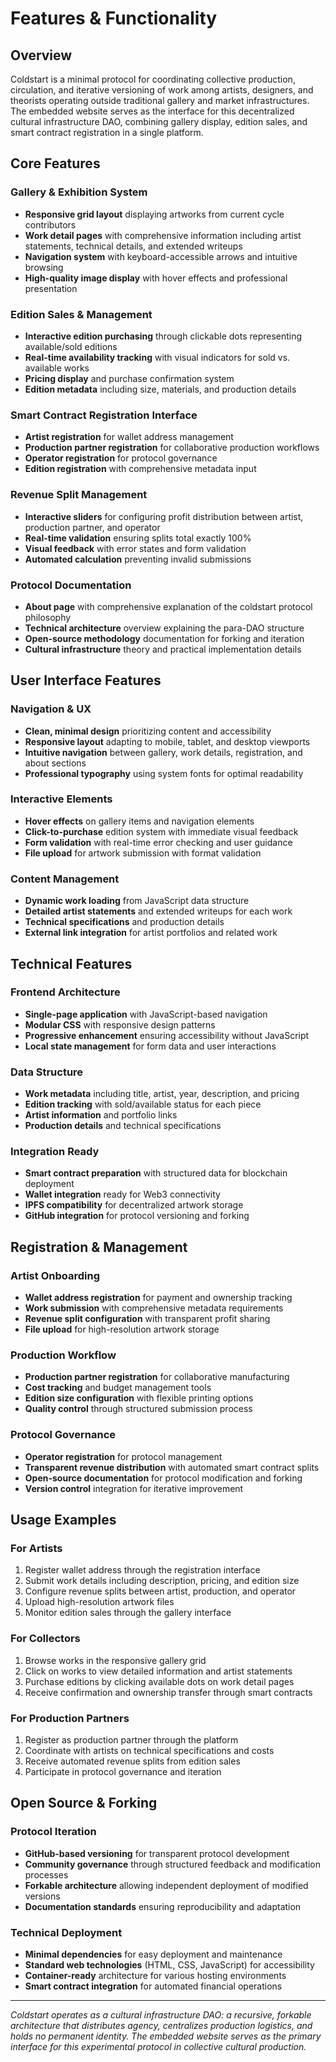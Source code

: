 # Features & Functionality

## Overview

Coldstart is a minimal protocol for coordinating collective production, circulation, and iterative versioning of work among artists, designers, and theorists operating outside traditional gallery and market infrastructures. The embedded website serves as the interface for this decentralized cultural infrastructure DAO, combining gallery display, edition sales, and smart contract registration in a single platform.

## Core Features

### Gallery & Exhibition System
- **Responsive grid layout** displaying artworks from current cycle contributors
- **Work detail pages** with comprehensive information including artist statements, technical details, and extended writeups
- **Navigation system** with keyboard-accessible arrows and intuitive browsing
- **High-quality image display** with hover effects and professional presentation

### Edition Sales & Management
- **Interactive edition purchasing** through clickable dots representing available/sold editions
- **Real-time availability tracking** with visual indicators for sold vs. available works
- **Pricing display** and purchase confirmation system
- **Edition metadata** including size, materials, and production details

### Smart Contract Registration Interface
- **Artist registration** for wallet address management
- **Production partner registration** for collaborative production workflows
- **Operator registration** for protocol governance
- **Edition registration** with comprehensive metadata input

### Revenue Split Management
- **Interactive sliders** for configuring profit distribution between artist, production partner, and operator
- **Real-time validation** ensuring splits total exactly 100%
- **Visual feedback** with error states and form validation
- **Automated calculation** preventing invalid submissions

### Protocol Documentation
- **About page** with comprehensive explanation of the coldstart protocol philosophy
- **Technical architecture** overview explaining the para-DAO structure
- **Open-source methodology** documentation for forking and iteration
- **Cultural infrastructure** theory and practical implementation details

## User Interface Features

### Navigation & UX
- **Clean, minimal design** prioritizing content and accessibility
- **Responsive layout** adapting to mobile, tablet, and desktop viewports
- **Intuitive navigation** between gallery, work details, registration, and about sections
- **Professional typography** using system fonts for optimal readability

### Interactive Elements
- **Hover effects** on gallery items and navigation elements
- **Click-to-purchase** edition system with immediate visual feedback
- **Form validation** with real-time error checking and user guidance
- **File upload** for artwork submission with format validation

### Content Management
- **Dynamic work loading** from JavaScript data structure
- **Detailed artist statements** and extended writeups for each work
- **Technical specifications** and production details
- **External link integration** for artist portfolios and related work

## Technical Features

### Frontend Architecture
- **Single-page application** with JavaScript-based navigation
- **Modular CSS** with responsive design patterns
- **Progressive enhancement** ensuring accessibility without JavaScript
- **Local state management** for form data and user interactions

### Data Structure
- **Work metadata** including title, artist, year, description, and pricing
- **Edition tracking** with sold/available status for each piece
- **Artist information** and portfolio links
- **Production details** and technical specifications

### Integration Ready
- **Smart contract preparation** with structured data for blockchain deployment
- **Wallet integration** ready for Web3 connectivity
- **IPFS compatibility** for decentralized artwork storage
- **GitHub integration** for protocol versioning and forking

## Registration & Management

### Artist Onboarding
- **Wallet address registration** for payment and ownership tracking
- **Work submission** with comprehensive metadata requirements
- **Revenue split configuration** with transparent profit sharing
- **File upload** for high-resolution artwork storage

### Production Workflow
- **Production partner registration** for collaborative manufacturing
- **Cost tracking** and budget management tools
- **Edition size configuration** with flexible printing options
- **Quality control** through structured submission process

### Protocol Governance
- **Operator registration** for protocol management
- **Transparent revenue distribution** with automated smart contract splits
- **Open-source documentation** for protocol modification and forking
- **Version control** integration for iterative improvement

## Usage Examples

### For Artists
1. Register wallet address through the registration interface
2. Submit work details including description, pricing, and edition size
3. Configure revenue splits between artist, production, and operator
4. Upload high-resolution artwork files
5. Monitor edition sales through the gallery interface

### For Collectors
1. Browse works in the responsive gallery grid
2. Click on works to view detailed information and artist statements
3. Purchase editions by clicking available dots on work detail pages
4. Receive confirmation and ownership transfer through smart contracts

### For Production Partners
1. Register as production partner through the platform
2. Coordinate with artists on technical specifications and costs
3. Receive automated revenue splits from edition sales
4. Participate in protocol governance and iteration

## Open Source & Forking

### Protocol Iteration
- **GitHub-based versioning** for transparent protocol development
- **Community governance** through structured feedback and modification processes
- **Forkable architecture** allowing independent deployment of modified versions
- **Documentation standards** ensuring reproducibility and adaptation

### Technical Deployment
- **Minimal dependencies** for easy deployment and maintenance
- **Standard web technologies** (HTML, CSS, JavaScript) for accessibility
- **Container-ready** architecture for various hosting environments
- **Smart contract integration** for automated financial operations

---

*Coldstart operates as a cultural infrastructure DAO: a recursive, forkable architecture that distributes agency, centralizes production logistics, and holds no permanent identity. The embedded website serves as the primary interface for this experimental protocol in collective cultural production.*
